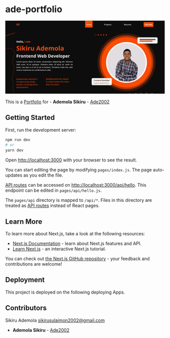 # ade-portfolio

![Ade protfolio](./public/portfolio.jpg)

This is a [Portfolio](https://adeportfolio.vercel.app/) for - **Ademola Sikiru** - [Ade2002](https://github.com/ade2002)

## Getting Started

First, run the development server:

```bash
npm run dev
# or
yarn dev
```

Open [http://localhost:3000](http://localhost:3000) with your browser to see the result.

You can start editing the page by modifying `pages/index.js`. The page auto-updates as you edit the file.

[API routes](https://nextjs.org/docs/api-routes/introduction) can be accessed on [http://localhost:3000/api/hello](http://localhost:3000/api/hello). This endpoint can be edited in `pages/api/hello.js`.

The `pages/api` directory is mapped to `/api/*`. Files in this directory are treated as [API routes](https://nextjs.org/docs/api-routes/introduction) instead of React pages.

## Learn More

To learn more about Next.js, take a look at the following resources:

- [Next.js Documentation](https://nextjs.org/docs) - learn about Next.js features and API.
- [Learn Next.js](https://nextjs.org/learn) - an interactive Next.js tutorial.

You can check out [the Next.js GitHub repository](https://github.com/vercel/next.js/) - your feedback and contributions are welcome!

## Deployment

This project is deployed on the following deploying Apps.


## Contributors

Sikiru Ademola <sikirusulaimon2002@gmail.com>

- **Ademola Sikiru** - [Ade2002](https://github.com/ade2002)
